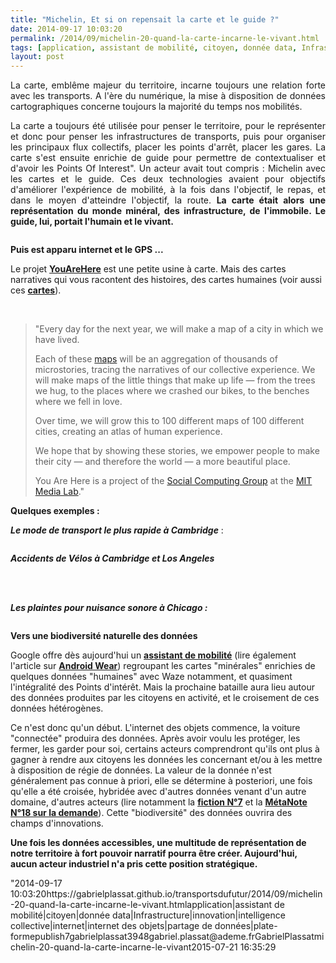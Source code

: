 ```yaml
---
title: "Michelin, Et si on repensait la carte et le guide ?"
date: 2014-09-17 10:03:20
permalink: /2014/09/michelin-20-quand-la-carte-incarne-le-vivant.html
tags: [application, assistant de mobilité, citoyen, donnée data, Infrastructure, innovation, intelligence collective, internet, internet des objets, partage de données, plate-forme]
layout: post
---
```


<p style="text-align: justify">La carte, emblême majeur du territoire, incarne toujours une relation forte avec les transports. A l'ère du numérique, la mise à disposition de données cartographiques concerne toujours la majorité du temps nos mobilités.</p> <p style="text-align: justify">La carte a toujours été utilisée pour penser le territoire, pour le représenter et donc pour penser les infrastructures de transports, puis pour organiser les principaux flux collectifs, placer les points d'arrêt, placer les gares. La carte s'est ensuite enrichie de guide pour permettre de contextualiser et d'avoir les Points Of Interest". Un acteur avait tout compris : Michelin avec les cartes et le guide. Ces deux technologies avaient pour objectifs d'améliorer l'expérience de mobilité, à la fois dans l'objectif, le repas, et dans le moyen d'atteindre l'objectif, la route. <strong>La carte était alors une représentation du monde minéral, des infrastructure, de l'immobile. Le guide, lui, portait l'humain et le vivant.</strong></p> <p><a class=""asset-img-link"" href="https://gabrielplassat.github.io/transportsdufutur/wp-content/uploads/sites/6/old/6a0120a66d2ad4970b01a73e17b004970d-pi.jpg""><img alt=""Mich"" border=""0"" class=""asset  asset-image at-xid-6a0120a66d2ad4970b01a73e17b004970d image-full img-responsive"" src=""/wp-content/uploads/sites/6/old/6a0120a66d2ad4970b01a73e17b004970d-800wi.jpg"" style=""margin-left: automargin-right: auto"" title=""Mich"" /></a></p> <p style=""text-align: justify""><strong>Puis est apparu internet et le GPS ...</strong></p> <p style=""text-align: justify"">Le projet <a href=""http://youarehere.cc/"" target=""_blank""><strong>YouAreHere</strong></a> est une petite usine à carte. Mais des cartes narratives qui vous racontent des histoires, des cartes humaines (voir aussi ces <a href="https://gabrielplassat.github.io/transportsdufutur/2014/07/beau-marche-velo-moteurpetrole.html"" target=""_blank""><strong>cartes</strong></a>).</p> <p style=""text-align: justify""> </p>   <!--more-->  <blockquote> <p style=""text-align: justify"">"Every day for the next year, we will make a map of a city in which we have lived.</p> <p style=""text-align: justify"">Each of these <a href=""http://youarehere.cc/#/maps"">maps</a> will be an aggregation of thousands of microstories, tracing the narratives of our collective experience. We will make maps of the little things that make up life — from the trees we hug, to the places where we crashed our bikes, to the benches where we fell in love.</p> <p style=""text-align: justify"">Over time, we will grow this to 100 different maps of 100 different cities, creating an atlas of human experience.</p> <p style=""text-align: justify"">We hope that by showing these stories, we empower people to make their city — and therefore the world — a more beautiful place.</p> <p style=""text-align: justify"">You Are Here is a project of the <a href=""http://socialcomputing.media.mit.edu"">Social Computing Group</a> at the <a href=""http://media.mit.edu"">MIT Media Lab</a>."</p> </blockquote> <p style=""text-align: justify""><strong>Quelques exemples :</strong></p> <p style=""text-align: justify""><strong><em>Le mode de transport le plus rapide à Cambridge</em></strong> :</p> <p style=""text-align: justify""><a class=""asset-img-link"" href="https://gabrielplassat.github.io/transportsdufutur/wp-content/uploads/sites/6/old/6a0120a66d2ad4970b01a73e17aed8970d-pi.jpg""><img alt=""Cambridge_fatestmodes"" border=""0"" class=""asset  asset-image at-xid-6a0120a66d2ad4970b01a73e17aed8970d image-full img-responsive"" src=""/wp-content/uploads/sites/6/old/6a0120a66d2ad4970b01a73e17aed8970d-800wi.jpg"" title=""Cambridge_fatestmodes"" /></a></p> <p style=""text-align: justify""><strong><em>Accidents de Vélos à Cambridge et Los Angeles </em></strong></p> <p style=""text-align: justify""><a class=""asset-img-link"" href="https://gabrielplassat.github.io/transportsdufutur/wp-content/uploads/sites/6/old/6a0120a66d2ad4970b01b7c6e1b74d970b-pi.jpg""><img alt=""Cambridge_bikecrash"" border=""0"" class=""asset  asset-image at-xid-6a0120a66d2ad4970b01b7c6e1b74d970b image-full img-responsive"" src=""/wp-content/uploads/sites/6/old/6a0120a66d2ad4970b01b7c6e1b74d970b-800wi.jpg"" title=""Cambridge_bikecrash"" /></a> <a class=""asset-img-link"" href="https://gabrielplassat.github.io/transportsdufutur/wp-content/uploads/sites/6/old/6a0120a66d2ad4970b01a73e17aecc970d-pi.jpg""><img alt=""Losangeles_bikecrash"" border=""0"" class=""asset  asset-image at-xid-6a0120a66d2ad4970b01a73e17aecc970d image-full img-responsive"" src=""/wp-content/uploads/sites/6/old/6a0120a66d2ad4970b01a73e17aecc970d-800wi.jpg"" title=""Losangeles_bikecrash"" /></a><br /><br /></p> <p style=""text-align: justify""><strong><em>Les plaintes pour nuisance sonore à Chicago :</em></strong></p> <p style=""text-align: justify""><a class=""asset-img-link"" href="https://gabrielplassat.github.io/transportsdufutur/wp-content/uploads/sites/6/old/6a0120a66d2ad4970b01b7c6e1b76d970b-pi.jpg""><img alt=""Chicago_noise"" border=""0"" class=""asset  asset-image at-xid-6a0120a66d2ad4970b01b7c6e1b76d970b image-full img-responsive"" src=""/wp-content/uploads/sites/6/old/6a0120a66d2ad4970b01b7c6e1b76d970b-800wi.jpg"" title=""Chicago_noise"" /></a></p> <p style=""text-align: justify""><strong>Vers une biodiversité naturelle des données</strong></p> <p style=""text-align: justify"">Google offre dès aujourd'hui un <a href="https://gabrielplassat.github.io/transportsdufutur/2012/01/google-se-rapproche-un-peu-plus-du-parfait-assistant-de-voyage.html"" target=""_blank""><strong>assistant de mobilité</strong></a> (lire également l'article sur <a href="https://gabrielplassat.github.io/transportsdufutur/2014/03/avec-android-wear-google-avance-ses-pions-vers-le-parfait-assistant-personnel-de-mobilite.html"" target=""_blank""><strong>Android Wear</strong></a>) regroupant les cartes "minérales" enrichies de quelques données "humaines" avec Waze notamment, et quasiment l'intégralité des Points d'intérêt. Mais la prochaine bataille aura lieu autour des données produites par les citoyens en activité, et le croisement de ces données hétérogènes.</p> <p style=""text-align: justify"">Ce n'est donc qu'un début. L'internet des objets commence, la voiture "connectée" produira des données. Après avoir voulu les protéger, les fermer, les garder pour soi, certains acteurs comprendront qu'ils ont plus à gagner à rendre aux citoyens les données les concernant et/ou à les mettre à disposition de régie de données. La valeur de la donnée n'est généralement pas connue à priori, elle se détermine à posteriori, une fois qu'elle a été croisée, hybridée avec d'autres données venant d'un autre domaine, d'autres acteurs (lire notamment la <a href="https://gabrielplassat.github.io/transportsdufutur/2014/01/fiction-n7-cc.html"" target=""_blank""><strong>fiction N°7</strong></a> et la <a href="https://gabrielplassat.github.io/transportsdufutur/2013/10/metanote-18-pour-une-ontologie-de-la-demandes-de-transport.html"" target=""_blank""><strong>MétaNote N°18 sur la demande</strong></a>). Cette "biodiversité" des données ouvrira des champs d'innovations.</p> <p style=""text-align: justify""><strong>Une fois les données accessibles, une multitude de représentation de notre territoire à fort pouvoir narratif pourra être créer. Aujourd'hui, aucun acteur industriel n'a pris cette position stratégique.</strong></p>"2014-09-17 10:03:20https://gabrielplassat.github.io/transportsdufutur/2014/09/michelin-20-quand-la-carte-incarne-le-vivant.htmlapplication|assistant de mobilité|citoyen|donnée data|Infrastructure|innovation|intelligence collective|internet|internet des objets|partage de données|plate-formepublish7gabrielplassat3948gabriel.plassat@ademe.frGabrielPlassatmichelin-20-quand-la-carte-incarne-le-vivant2015-07-21 16:35:29

